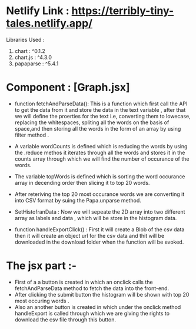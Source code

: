 # Netlify Link : https://terribly-tiny-tales.netlify.app/

Libraries Used : 
1. chart :  ^0.1.2
2. chart.js :  ^4.3.0
3. papaparse : ^5.4.1

# Component : [Graph.jsx]

* function fetchAndParseData(): This is a function which first call the API to get the data from it and store the data in the text variable , after that we will                              define the proerties  for the text i.e, converting them to lowecase, replacing the whitespaces, spliting all the words on the basis of                            space,and then storing all the words in the form of an array by using filter method . 

* A variable wordCounts is defined which is reducing the words by using the .reduce methos it iterates through all the words and stores it in the counts array through which we will find the number of occurance of the words.

* The variable topWords is defined which is sorting the word occurance array in decending order then slicing it to top 20 words.

* After reteriving the top 20 most occurance words we are converting it into CSV format by suing the Papa.unparse method.

* SetHistofranData : Now we will sepeate the 2D array into two different array as labels and data , which will be store in the histogram data.

* function handleExportClick() : First it will create a Blob of the csv data then it will create an object url for the csv data and thit will be downloaded in the                                    download folder when the function will be evoked.


#  The jsx part :-
* First of a a button is created in which an onclick calls the fetchAndParseData method to fetch the data into the front-end.
* After clicking the submit button the histogram will be shown with top 20 most occuring words .
* Also an another button is created in which under the onclick method handleExport is called through which we are giving the rights to download the csv file         through this button.





